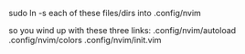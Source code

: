 sudo ln -s each of these files/dirs into .config/nvim

so you wind up with these three links:
.config/nvim/autoload
.config/nvim/colors
.config/nvim/init.vim

